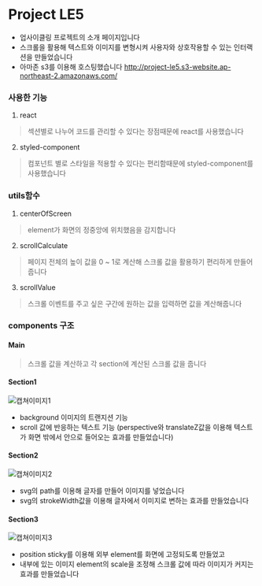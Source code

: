 # Project LE5

- 업사이클링 프로젝트의 소개 페이지입니다
- 스크롤을 활용해 텍스트와 이미지를 변형시켜 사용자와 상호작용할 수 있는 인터랙션을 만들었습니다
- 아마존 s3를 이용해 호스팅했습니다
http://project-le5.s3-website.ap-northeast-2.amazonaws.com/

### 사용한 기능
1. react
>섹션별로 나누어 코드를 관리할 수 있다는 장점때문에 react를 사용했습니다
2. styled-component
>컴포넌트 별로 스타일을 적용할 수 있다는 편리함때문에 styled-component를 사용했습니다

### utils함수
1. centerOfScreen
>element가 화면의 정중앙에 위치했음을 감지합니다
2. scrollCalculate
>페이지 전체의 높이 값을 0 ~ 1로 계산해 스크롤 값을 활용하기 편리하게 만들어줍니다
3. scrollValue
>스크롤 이벤트를 주고 싶은 구간에 원하는 값을 입력하면 값을 계산해줍니다

### components 구조

#### Main

>스크롤 값을 계산하고 각 section에 계산된 스크롤 값을 줍니다

#### Section1
![캡쳐이미지1](./public/capture1.gif "캡쳐이미지1")
- background 이미지의 트랜지션 기능
- scroll 값에 반응하는 텍스트 기능
(perspective와 translateZ값을 이용해 텍스트가 화면 밖에서 안으로 들어오는 효과를 만들었습니다)

#### Section2
![캡쳐이미지2](./public/capture3.gif "캡쳐이미지2")
- svg의 path를 이용해 글자를 만들어 이미지를 넣었습니다
- svg의 strokeWidth값을 이용해 글자에서 이미지로 변하는 효과를 만들었습니다

#### Section3
![캡쳐이미지3](./public/capture3.gif "캡쳐이미지3")
- position sticky를 이용해 외부 element를 화면에 고정되도록 만들었고
- 내부에 있는 이미지 element의 scale을 조정해 스크롤 값에 따라 이미지가 커지는 효과를 만들었습니다

